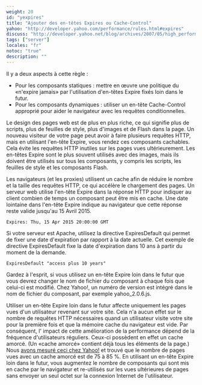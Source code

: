 ```yaml
---
weight: 20
id: "yexpires"
title: "Ajouter des en-têtes Expires ou Cache-Control"
yahoo: "http://developer.yahoo.com/performance/rules.html#expires"
discuss: "http://developer.yahoo.net/blog/archives/2007/05/high_performanc_2.html"
tags: ["server"]
locales: "fr"
notoc: "true"
description: ""
---
```


Il y a deux aspects à cette règle :

- Pour les composants statiques : mettre en œuvre une politique du «n'expire jamais» par l'utilisation d'en-têtes Expire fixés loin dans le futur.
- Pour les composants dynamiques : utiliser un en-tête Cache-Control approprié pour aider le navigateur avec les requêtes conditionnelles.

Le design des pages web est de plus en plus riche, ce qui signifie plus de scripts, plus de feuilles de style, plus d'images et de Flash dans la page. Un nouveau visiteur de votre page peut avoir à faire plusieurs requêtes HTTP, mais en utilisant l'en-tête Expire, vous rendez ces composants cachables. Cela évite les requêtes HTTP inutiles sur les pages vues ultérieurement. Les en-têtes Expire sont le plus souvent utilisés avec des images, mais ils doivent être utilisés sur tous les composants, y compris les scripts, les feuilles de style et les composants Flash.

Les navigateurs (et les proxies) utilisent un cache afin de réduire le nombre et la taille des requêtes HTTP, ce qui accélère le chargement des pages. Un serveur web utilise l'en-tête Expire dans la réponse HTTP pour indiquer au client combien de temps un composant peut être mis en cache. Une date lointaine dans l'en-tête Expire indique au navigateur que cette réponse reste valide jusqu'au 15 Avril 2015.

	Expires: Thu, 15 Apr 2015 20:00:00 GMT

Si votre serveur est Apache, utilisez la directive ExpiresDefault qui permet de fixer une date d'expiration par rapport à la date actuelle. Cet exemple de directive ExpiresDefault fixe la date d'expiration dans 10 ans à partir du moment de la demande.

	ExpiresDefault "access plus 10 years"

Gardez à l'esprit, si vous utilisez un en-tête Expire loin dans le futur que vous devrez changer le nom de fichier du composant à chaque fois que celui-ci est modifié. Chez Yahoo!, un numéro de version est intégré dans le nom de fichier du composant, par exemple yahoo_2.0.6.js.

Utiliser un en-tête Expire loin dans le futur affecte uniquement les pages vues d'un utilisateur revenant sur votre site. Cela n'a aucun effet sur ​​le nombre de requêtes HTTP nécessaires quand un utilisateur visite votre site pour la première fois et que la mémoire cache du navigateur est vide. Par conséquent, l' impact de cette amélioration de la performance dépend de la fréquence d'utilisateurs réguliers. Ceux-ci possèdent en effet un cache amorcé. (Un «cache amorcé» contient déjà tous les éléments de la page.) Nous [avons mesuré ceci chez Yahoo!](http://yuiblog.com/blog/2007/01/04/performance-research-part-2/) et trouvé que le nombre de pages vues avec un cache amorcé est de 75 à 85 %. En utilisant un en-tête Expire loin dans le futur, vous augmentez le nombre de composants qui sont mis en cache par le navigateur et re-utilisés sur les vues ultérieures de pages sans envoyer un seul octet sur ​​la connexion Internet de l'utilisateur.